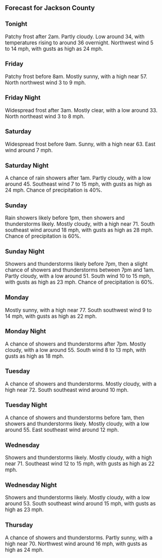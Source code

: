 <div>
   <h2>Forecast for Jackson County</h2>
   <p>
      <div style="font-size:120%">
         <h3>Tonight</h3>Patchy frost after 2am. Partly cloudy. Low around 34, with temperatures rising to around 36 overnight. Northwest wind 5 to
         14 mph, with gusts as high as 24 mph.<br></div>
   </p>
   <p>
      <div style="font-size:120%">
         <h3>Friday</h3>Patchy frost before 8am. Mostly sunny, with a high near 57. North northwest wind 3 to 9 mph.<br></div>
   </p>
   <p>
      <div style="font-size:120%">
         <h3>Friday Night</h3>Widespread frost after 3am. Mostly clear, with a low around 33. North northeast wind 3 to 8 mph.<br></div>
   </p>
   <p>
      <div style="font-size:120%">
         <h3>Saturday</h3>Widespread frost before 9am. Sunny, with a high near 63. East wind around 7 mph.<br></div>
   </p>
   <p>
      <div style="font-size:120%">
         <h3>Saturday Night</h3>A chance of rain showers after 1am. Partly cloudy, with a low around 45. Southeast wind 7 to 15 mph, with gusts as high as
         24 mph. Chance of precipitation is 40%.<br></div>
   </p>
   <p>
      <div style="font-size:120%">
         <h3>Sunday</h3>Rain showers likely before 1pm, then showers and thunderstorms likely. Mostly cloudy, with a high near 71. South southeast
         wind around 18 mph, with gusts as high as 28 mph. Chance of precipitation is 60%.<br></div>
   </p>
   <p>
      <div style="font-size:120%">
         <h3>Sunday Night</h3>Showers and thunderstorms likely before 7pm, then a slight chance of showers and thunderstorms between 7pm and 1am. Partly
         cloudy, with a low around 51. South wind 10 to 15 mph, with gusts as high as 23 mph. Chance of precipitation is 60%.<br></div>
   </p>
   <p>
      <div style="font-size:120%">
         <h3>Monday</h3>Mostly sunny, with a high near 77. South southwest wind 9 to 14 mph, with gusts as high as 22 mph.<br></div>
   </p>
   <p>
      <div style="font-size:120%">
         <h3>Monday Night</h3>A chance of showers and thunderstorms after 7pm. Mostly cloudy, with a low around 55. South wind 8 to 13 mph, with gusts as
         high as 18 mph.<br></div>
   </p>
   <p>
      <div style="font-size:120%">
         <h3>Tuesday</h3>A chance of showers and thunderstorms. Mostly cloudy, with a high near 72. South southeast wind around 10 mph.<br></div>
   </p>
   <p>
      <div style="font-size:120%">
         <h3>Tuesday Night</h3>A chance of showers and thunderstorms before 1am, then showers and thunderstorms likely. Mostly cloudy, with a low around
         55. East southeast wind around 12 mph.<br></div>
   </p>
   <p>
      <div style="font-size:120%">
         <h3>Wednesday</h3>Showers and thunderstorms likely. Mostly cloudy, with a high near 71. Southeast wind 12 to 15 mph, with gusts as high as 22
         mph.<br></div>
   </p>
   <p>
      <div style="font-size:120%">
         <h3>Wednesday Night</h3>Showers and thunderstorms likely. Mostly cloudy, with a low around 53. South southeast wind around 15 mph, with gusts as high
         as 23 mph.<br></div>
   </p>
   <p>
      <div style="font-size:120%">
         <h3>Thursday</h3>A chance of showers and thunderstorms. Partly sunny, with a high near 70. Northwest wind around 16 mph, with gusts as high
         as 24 mph.<br></div>
   </p>
</div>